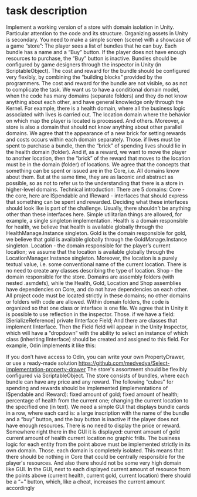 # task description

Implement a working version of a store with domain isolation in Unity.
Particular attention to the code and its structure. Organizing assets in Unity is secondary.
You need to make a simple screen (scene) with a showcase of a game “store”:
The player sees a list of bundles that he can buy.
Each bundle has a name and a “Buy” button.
If the player does not have enough resources to purchase, the “Buy” button is inactive.
Bundles should be configured by game designers through the inspector in Unity (in ScriptableObject).
The cost and reward for the bundle should be configured very flexibly, by combining the “building blocks” provided by the programmers.
The cost and reward for the bundle are not visible, so as not to complicate the task.
We want us to have a conditional domain model, when the code has many domains (separate folders) and they do not know anything about each other, and have general knowledge only through the Kernel. For example, there is a health domain, where all the business logic associated with lives is carried out. The location domain where the behavior on which map the player is located is processed. And others.
Moreover, a store is also a domain that should not know anything about other parallel domains.
We agree that the appearance of a new brick for setting rewards and costs occurs within each domain separately. Those. if lives must be spent to purchase a bundle, then the “brick” of spending lives should lie in the health domain (folder). And if, as a reward, we want to move the player to another location, then the “brick” of the reward that moves to the location must be in the domain (folder) of locations.
We agree that the concepts that something can be spent or issued are in the Core, i.e. All domains know about them. But at the same time, they are as laconic and abstract as possible, so as not to refer us to the understanding that there is a store in higher-level domains.
Technical introduction:
There are 5 domains:
Core - the core, here are ISpendable and IReward - interfaces that should express that something can be spent and rewarded. Deciding what these interfaces should look like is part of the challenge. Usually, there shouldn't be anything other than these interfaces here. Simple utilitarian things are allowed, for example, a single singleton implementation.
Health is a domain responsible for health, we believe that health is available globally through the HealthManage.Instance singleton.
Gold is the domain responsible for gold, we believe that gold is available globally through the GoldManage.Instance singleton.
Location - the domain responsible for the player’s current location; we assume that the location is available globally through the LocationManager.Instance singleton. Moreover, the location is a purely textual value, i.e. some conventional name of the current location. There is no need to create any classes describing the type of location.
Shop - the domain responsible for the store.
Domains are assembly folders (with nested .asmdefs), while the Health, Gold, Location and Shop assemblies have dependencies on Core, and do not have dependencies on each other.
All project code must be located strictly in these domains; no other domains or folders with code are allowed.
Within domain folders, the code is organized so that one class or interface is one file.
We agree that in Unity it is possible to use reflection in the inspector. Those. if we have a field:
[SerializeReference] private IInterface Field;
And there are classes that implement IInterface.
Then the Field field will appear in the Unity Inspector, which will have a “dropdown” with the ability to select an instance of which class (inheriting IInterface) should be created and assigned to this field.
For example, Odin implements it like this:

If you don’t have access to Odin, you can write your own PropertyDrawer, or use a ready-made solution
https://github.com/medvedya/Select-implementation-property-drawer
The store's assortment should be flexibly configured via ScriptableObject. The store consists of bundles, where each bundle can have any price and any reward.
The following “cubes” for spending and rewards should be implemented (implementations of ISpendable and IReward):
fixed amount of gold;
fixed amount of health;
percentage of health from the current one;
changing the current location to the specified one (in text).
We need a simple GUI that displays bundle cards in a row, where each card is: a large inscription with the name of the bundle and a “buy” button, and the buy button is inactive if the player does not have enough resources. There is no need to display the price or reward.
Somewhere right there in the GUI it is displayed:
current amount of gold
current amount of health
current location
no graphic frills.
The business logic for each entity from the point above must be implemented strictly in its own domain. Those. each domain is completely isolated. This means that there should be nothing in Core that could be centrally responsible for the player's resources. And also there should not be some very high domain like GUI.
In the GUI, next to each displayed current amount of resource from the points above (current health, current gold, current location) there should be a “+” button, which, like a cheat, increases the current amount accordingly
